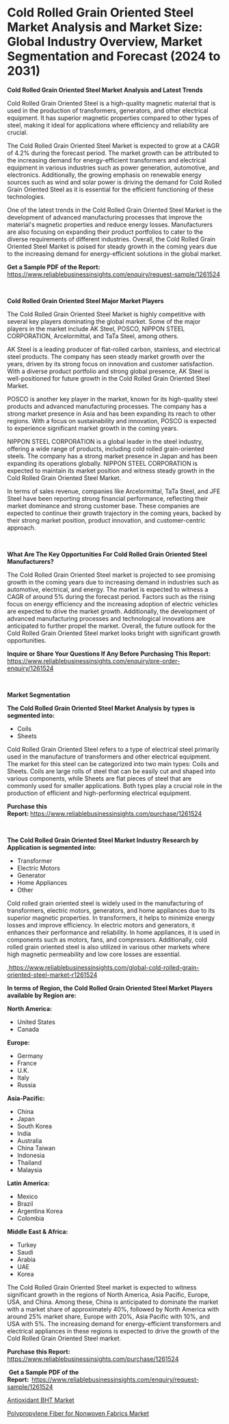 <p><h1>Cold Rolled Grain Oriented Steel Market Analysis and Market Size: Global Industry Overview, Market Segmentation and Forecast (2024 to 2031)</h1></p><p><strong>Cold Rolled Grain Oriented Steel Market Analysis and Latest Trends</strong></p>
<p><p>Cold Rolled Grain Oriented Steel is a high-quality magnetic material that is used in the production of transformers, generators, and other electrical equipment. It has superior magnetic properties compared to other types of steel, making it ideal for applications where efficiency and reliability are crucial.</p><p>The Cold Rolled Grain Oriented Steel Market is expected to grow at a CAGR of 4.2% during the forecast period. The market growth can be attributed to the increasing demand for energy-efficient transformers and electrical equipment in various industries such as power generation, automotive, and electronics. Additionally, the growing emphasis on renewable energy sources such as wind and solar power is driving the demand for Cold Rolled Grain Oriented Steel as it is essential for the efficient functioning of these technologies.</p><p>One of the latest trends in the Cold Rolled Grain Oriented Steel Market is the development of advanced manufacturing processes that improve the material's magnetic properties and reduce energy losses. Manufacturers are also focusing on expanding their product portfolios to cater to the diverse requirements of different industries. Overall, the Cold Rolled Grain Oriented Steel Market is poised for steady growth in the coming years due to the increasing demand for energy-efficient solutions in the global market.</p></p>
<p><strong>Get a Sample PDF of the Report:&nbsp;</strong> <a href="https://www.reliablebusinessinsights.com/enquiry/request-sample/1261524">https://www.reliablebusinessinsights.com/enquiry/request-sample/1261524</a></p>
<p>&nbsp;</p>
<p><strong>Cold Rolled Grain Oriented Steel Major Market Players</strong></p>
<p><p>The Cold Rolled Grain Oriented Steel Market is highly competitive with several key players dominating the global market. Some of the major players in the market include AK Steel, POSCO, NIPPON STEEL CORPORATION, Arcelormittal, and TaTa Steel, among others.</p><p>AK Steel is a leading producer of flat-rolled carbon, stainless, and electrical steel products. The company has seen steady market growth over the years, driven by its strong focus on innovation and customer satisfaction. With a diverse product portfolio and strong global presence, AK Steel is well-positioned for future growth in the Cold Rolled Grain Oriented Steel Market.</p><p>POSCO is another key player in the market, known for its high-quality steel products and advanced manufacturing processes. The company has a strong market presence in Asia and has been expanding its reach to other regions. With a focus on sustainability and innovation, POSCO is expected to experience significant market growth in the coming years.</p><p>NIPPON STEEL CORPORATION is a global leader in the steel industry, offering a wide range of products, including cold rolled grain-oriented steels. The company has a strong market presence in Japan and has been expanding its operations globally. NIPPON STEEL CORPORATION is expected to maintain its market position and witness steady growth in the Cold Rolled Grain Oriented Steel Market.</p><p>In terms of sales revenue, companies like Arcelormittal, TaTa Steel, and JFE Steel have been reporting strong financial performance, reflecting their market dominance and strong customer base. These companies are expected to continue their growth trajectory in the coming years, backed by their strong market position, product innovation, and customer-centric approach.</p></p>
<p>&nbsp;</p>
<p><strong>What Are The Key Opportunities For Cold Rolled Grain Oriented Steel Manufacturers?</strong></p>
<p><p>The Cold Rolled Grain Oriented Steel market is projected to see promising growth in the coming years due to increasing demand in industries such as automotive, electrical, and energy. The market is expected to witness a CAGR of around 5% during the forecast period. Factors such as the rising focus on energy efficiency and the increasing adoption of electric vehicles are expected to drive the market growth. Additionally, the development of advanced manufacturing processes and technological innovations are anticipated to further propel the market. Overall, the future outlook for the Cold Rolled Grain Oriented Steel market looks bright with significant growth opportunities.</p></p>
<p><strong>Inquire or Share Your Questions If Any Before Purchasing This Report:</strong> <a href="https://www.reliablebusinessinsights.com/enquiry/pre-order-enquiry/1261524">https://www.reliablebusinessinsights.com/enquiry/pre-order-enquiry/1261524</a></p>
<p>&nbsp;</p>
<p><strong>Market Segmentation</strong></p>
<p><strong>The Cold Rolled Grain Oriented Steel Market Analysis by types is segmented into:</strong></p>
<p><ul><li>Coils</li><li>Sheets</li></ul></p>
<p><p>Cold Rolled Grain Oriented Steel refers to a type of electrical steel primarily used in the manufacture of transformers and other electrical equipment. The market for this steel can be categorized into two main types: Coils and Sheets. Coils are large rolls of steel that can be easily cut and shaped into various components, while Sheets are flat pieces of steel that are commonly used for smaller applications. Both types play a crucial role in the production of efficient and high-performing electrical equipment.</p></p>
<p><strong>Purchase this Report:&nbsp;</strong><a href="https://www.reliablebusinessinsights.com/purchase/1261524">https://www.reliablebusinessinsights.com/purchase/1261524</a></p>
<p>&nbsp;</p>
<p><strong>The Cold Rolled Grain Oriented Steel Market Industry Research by Application is segmented into:</strong></p>
<p><ul><li>Transformer</li><li>Electric Motors</li><li>Generator</li><li>Home Appliances</li><li>Other</li></ul></p>
<p><p>Cold rolled grain oriented steel is widely used in the manufacturing of transformers, electric motors, generators, and home appliances due to its superior magnetic properties. In transformers, it helps to minimize energy losses and improve efficiency. In electric motors and generators, it enhances their performance and reliability. In home appliances, it is used in components such as motors, fans, and compressors. Additionally, cold rolled grain oriented steel is also utilized in various other markets where high magnetic permeability and low core losses are essential.</p></p>
<p><a href="https://www.reliablebusinessinsights.com/global-cold-rolled-grain-oriented-steel-market-r1261524">&nbsp;https://www.reliablebusinessinsights.com/global-cold-rolled-grain-oriented-steel-market-r1261524</a></p>
<p><strong>In terms of Region, the Cold Rolled Grain Oriented Steel Market Players available by Region are:</strong></p>
<p>
    <p> <strong> North America: </strong>
        <ul>
            <li>United States</li>
            <li>Canada</li>
        </ul>
        </p> 
    <p> <strong> Europe: </strong>
        <ul>
            <li>Germany</li>
            <li>France</li>
            <li>U.K.</li>
            <li>Italy</li>
            <li>Russia</li>
        </ul>
        </p> 
    <p> <strong> Asia-Pacific: </strong>
        <ul>
            <li>China</li>
            <li>Japan</li>
            <li>South Korea</li>
            <li>India</li>
            <li>Australia</li>
            <li>China Taiwan</li>
            <li>Indonesia</li>
            <li>Thailand</li>
            <li>Malaysia</li>
        </ul>
        </p> 
    <p> <strong> Latin America: </strong>
        <ul>
            <li>Mexico</li>
            <li>Brazil</li>
            <li>Argentina Korea</li>
            <li>Colombia</li>
        </ul>
        </p> 
    <p> <strong> Middle East & Africa: </strong>
        <ul>
            <li>Turkey</li>
            <li>Saudi</li>
            <li>Arabia</li>
            <li>UAE</li>
            <li>Korea</li>
        </ul>
    </p>
    </p>
<p><p>The Cold Rolled Grain Oriented Steel market is expected to witness significant growth in the regions of North America, Asia Pacific, Europe, USA, and China. Among these, China is anticipated to dominate the market with a market share of approximately 40%, followed by North America with around 25% market share, Europe with 20%, Asia Pacific with 10%, and USA with 5%. The increasing demand for energy-efficient transformers and electrical appliances in these regions is expected to drive the growth of the Cold Rolled Grain Oriented Steel market.</p></p>
<p><strong>Purchase this Report: </strong><a href="https://www.reliablebusinessinsights.com/purchase/1261524">https://www.reliablebusinessinsights.com/purchase/1261524</a></p>
<p>&nbsp;<strong>Get a Sample PDF of the Report:&nbsp;&nbsp;</strong><a href="https://www.reliablebusinessinsights.com/enquiry/request-sample/1261524">https://www.reliablebusinessinsights.com/enquiry/request-sample/1261524</a></p>
<p><strong></strong></p>
<p><p><a href="https://github.com/maudAbbott7/Market-Research-Report-List-1/blob/main/antioxidant-bht-market.md">Antioxidant BHT Market</a></p><p><a href="https://www.linkedin.com/pulse/analyzing-polypropylene-fiber-nonwoven-fabrics-market-global-gkiae?trackingId=wy%2F4tv7jC4mNf4Jh8unerg%3D%3D">Polypropylene Fiber for Nonwoven Fabrics Market</a></p></p>